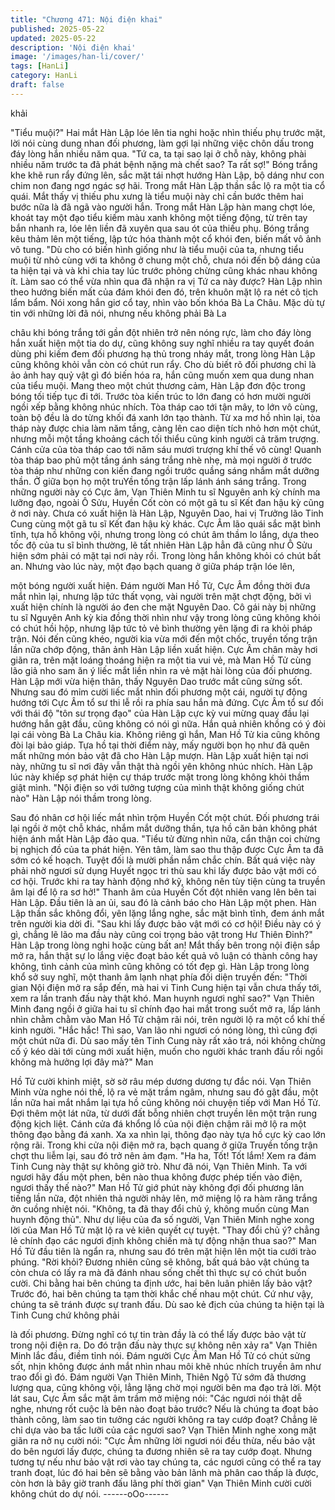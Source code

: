 ```yaml
---
title: "Chương 471: Nội điện khai"
published: 2025-05-22
updated: 2025-05-22
description: 'Nội điện khai'
image: '/images/han-li/cover/'
tags: [HanLi]
category: HanLi
draft: false
---
```


khải

"Tiểu muội?" Hai mắt Hàn Lập lóe lên tia nghi hoặc nhìn thiếu phụ
trước mặt, lời nói cùng dung nhan đối phương, làm gợi lại những
việc chôn dấu trong đáy lòng hắn nhiều năm qua.
"Tứ ca, ta tại sao lại ở chỗ này, không phài nhiều năm trước ta đã
phát bệnh nặng mà chết sao? Ta rất sợ!" Bóng trắng khe khẽ run
rẩy đứng lên, sắc mặt tái nhợt hướng Hàn Lập, bộ dáng như con
chim non đang ngơ ngác sợ hãi.
Trong mắt Hàn Lập thần sắc lộ ra một tia cổ quái.
Mắt thấy vị thiếu phu xưng là tiểu muội này chỉ cần bước thêm hai
bước nữa là đã ngã vào người hắn.
Trong mắt Hàn Lập hàn mang chợt lóe, khoát tay một đạo tiểu
kiếm màu xanh không một tiếng động, từ trên tay bắn nhanh ra,
lóe lên liền đã xuyên qua sau ót của thiếu phụ.
Bóng trắng kêu thảm lên một tiếng, lập tức hóa thành một cổ khói
đen, biến mất vô ảnh vô tung.
"Dù cho có biến hình giống như là tiểu muội của ta, nhưng tiểu
muội từ nhỏ cùng với ta không ở chung một chỗ, chưa nói đến bộ
dáng của ta hiện tại và và khi chia tay lúc trước phỏng chừng
cũng khác nhau không ít. Làm sao có thể vừa nhìn qua đã nhận
ra vị Tứ ca này được? Hàn Lập nhìn theo hướng biến mất của
đám khói đen đó, trên khuôn mặt lộ ra nét cô tịch lẩm bẩm.
Nói xong hắn giơ cổ tay, nhìn vào bốn khóa Bà La Châu.
Mặc dù tự tin với những lời đã nói, nhưng nếu không phải Bà La

châu khi bóng trắng tới gần đột nhiên trở nên nóng rực, làm cho
đáy lòng hắn xuất hiện một tia do dự, cũng không suy nghĩ nhiều
ra tay quyết đoán dùng phi kiếm đem đối phương hạ thủ trong
nháy mắt, trong lòng Hàn Lập cũng không khỏi vẫn còn có chút
run rẩy.
Cho dù biết rõ đối phương chỉ là ảo ảnh hay quỷ vật gì đó biến
hóa ra, hắn cũng muốn xem qua dung nhan của tiểu muội.
Mang theo một chút thương cảm, Hàn Lập đơn độc trong bóng tối
tiếp tục đi tới. Trước tòa kiến trúc to lớn đang có hơn mười người
ngồi xếp bằng không nhúc nhích.
Tòa tháp cao tới tận mây, to lớn vô cùng, toàn bộ đều là do từng
khối đá xanh lớn tạo thành.
Từ xa mơ hồ nhìn lại, tòa tháp này được chia làm năm tầng, càng
lên cao diện tích nhỏ hơn một chút, nhưng mỗi một tầng khoảng
cách tối thiểu cũng kinh người cả trăm trượng. Cánh cửa của tòa
tháp cao tới năm sáu mươi trượng khí thế vô cùng!
Quanh tòa tháp bao phủ một tầng ánh sáng trắng nhè nhẹ, mà
mọi người ở trước tòa tháp như những con kiến đang ngồi trước
quầng sáng nhắm mắt dưỡng thần. Ở giữa bọn họ một truYền
tống trận lấp lánh ánh sáng trắng.
Trong những người này có Cực âm, Vạn Thiên Minh tu sĩ Nguyên
anh kỳ chính ma lưỡng đạo, ngoài Ô Sửu, Huyền Cốt còn có một
gã tu sĩ Kết đan hậu kỳ cũng ở nơi này. Chưa có xuất hiện là Hàn
Lập, Nguyên Dao, hai vị Trưởng lão Tinh Cung cùng một gã tu sĩ
Kết đan hậu kỳ khác.
Cực Âm lão quái sắc mặt bình tĩnh, tựa hồ không vội, nhưng trong
lòng có chút âm thầm lo lắng, dựa theo tốc độ của tu sĩ bình
thường, lẽ tất nhiên Hàn Lập hẳn đã cũng như Ô Sửu hiện sớm
phải có mặt tại nơi này rồi.
Trong lòng hắn không khỏi có chút bất an.
Nhưng vào lúc này, một đạo bạch quang ở giữa pháp trận lóe lên,

một bóng người xuất hiện.
Đám người Man Hồ Tử, Cực Âm đồng thời đưa mắt nhìn lại,
nhưng lập tức thất vọng, vài người trên mặt chợt động, bởi vì xuất
hiện chính là người áo đen che mặt Nguyên Dao.
Cô gái này bị những tu sĩ Nguyên Anh kỳ kia đồng thời nhìn như
vậy trong lòng cũng không khỏi có chút hồi hộp, nhưng lập tức tỏ
vẻ bình thường yên lặng đi ra khỏi pháp trận.
Nói đến cũng khéo, người kia vừa mới đến một chốc, truyền tống
trận lần nữa chớp động, thân ảnh Hàn Lập liền xuất hiện.
Cực Âm chân mày hơi giãn ra, trên mặt loáng thoáng hiện ra một
tia vui vẻ, mà Man Hồ Tử cùng lão giả nho sam ăn ý liếc mắt liền
nhìn ra vẻ mặt hài lòng của đối phương.
Hàn Lập mới vừa hiện thân, thấy Nguyên Dao trước mắt cũng
sửng sốt.
Nhưng sau đó mỉm cười liếc mắt nhìn đối phương một cái, người
tự động hướng tới Cực Âm tổ sư thi lễ rồi ra phía sau hắn mà
đứng.
Cực Âm tổ sư đối với thái độ "tôn sư trọng đạo" của Hàn Lập cực
kỳ vui mừng quay đầu lại hướng hắn gật đầu, cũng không có nói
gì nữa.
Hắn quả nhiên khồng có ý đòi lại cái vòng Bà La Châu kia.
Không riêng gì hắn, Man Hồ Tử kia cũng không đòi lại bảo giáp.
Tựa hồ tại thời điểm này, mấy người bọn họ như đã quên mất
những món bảo vật đã cho Hàn Lập mượn.
Hàn Lập xuất hiện tại nơi này, những tu sĩ nơi đây vẫn thật thà
ngồi yên không nhúc nhích. Hàn Lập lúc này khiếp sợ phát hiện
cự tháp trước mặt trong lòng không khỏi thầm giật mình.
"Nội điện so với tưởng tượng của mình thật không giống chút
nào" Hàn Lập nói thầm trong lòng.

Sau đó nhân cơ hội liếc mắt nhìn trộm Huyền Cốt một chút.
Đối phương trái lại ngồi ở một chỗ khác, nhắm mắt dưỡng thần,
tựa hồ căn bản không phát hiện ánh mắt Hàn Lập đảo qua.
"Tiểu tử đừng nhìn nữa, cẩn thận coi chừng bị nghịch đồ của ta
phát hiện. Yên tâm, làm sao thu thập được Cực Âm ta đã sớm có
kế hoạch. Tuyệt đối là mười phần nắm chắc chín. Bất quá việc
này phải nhờ ngươi sử dụng Huyết ngọc tri thù sau khi lấy được
bảo vật mới có cơ hội. Trước khi ra tay hành động nhớ kỹ, không
nên tùy tiện cùng ta truyền âm lại để lộ ra sơ hở!" Thanh âm của
Huyền Cốt đột nhiên vang lên bên tai Hàn Lập.
Đầu tiên là an ủi, sau đó là cảnh báo cho Hàn Lập một phen.
Hàn Lập thần sắc không đổi, yên lặng lắng nghe, sắc mặt bình
tĩnh, đem ánh mắt trên người kia dời đi.
"Sau khi lấy được bảo vật mới có cơ hội! Điều này có ý gì, chẳng
lẽ lão ma đầu này cũng coi trọng bảo vật trong Hư Thiên Đỉnh?"
Hàn Lập trong lòng nghi hoặc cùng bất an!
Mắt thấy bên trong nội điện sắp mở ra, hắn thật sự lo lắng việc
đoạt bảo kết quả vô luận có thành công hay không, tình cảnh của
mình cũng không có tốt đẹp gì.
Hàn Lập trong lòng khổ sở suy nghĩ, một thanh âm lạnh nhạt phía
đối diện truyền đến: "Thời gian Nội điện mở ra sắp đến, mà hai vi
Tinh Cung hiện tại vẫn chưa thấy tới, xem ra lần tranh đấu này
thật khó. Man huynh ngươi nghĩ sao?" Vạn Thiên Minh đang ngồi
ở giữa hai tu sĩ chính đạo hai mắt trong suốt mở ra, lấp lánh nhìn
chằm chằm vào Man Hồ Tử chậm rãi nói, trên người lộ ra một cổ
khí thế kinh người.
"Hắc hắc! Thì sao, Van lão nhi ngươi có nóng lòng, thì cũng đợi
một chút nữa đi. Dù sao mấy tên Tinh Cung này rất xảo trá, nói
không chừng cố ý kéo dài tới cùng mới xuất hiện, muốn cho
người khác tranh đấu rồi ngồi không mà hưởng lợi đây mà?" Man

Hồ Tử cười khinh miệt, sờ sờ râu mép dương dương tự đắc nói.
Vạn Thiên Minh vừa nghe nói thế, lộ ra vẻ mặt trầm ngâm, nhưng
sau đó gật đầu, một lần nữa hai mắt nhắm lại tựa hồ cũng không
nói chuyện tiếp với Man Hồ Tử.
Đợi thêm một lát nữa, từ dưới đất bỗng nhiên chợt truyền lên một
trận rung động kịch liệt.
Cánh cửa đá khổng lồ của nội điện chậm rãi mở lộ ra một thông
đạo bằng đá xanh.
Xa xa nhìn lại, thông đạo này tựa hồ cực kỳ cao lớn rộng rãi.
Trong khi cửa nội điện mở ra, bạch quang ở giữa Truyền tống trận
chợt thu liễm lại, sau đó trở nên ảm đạm.
"Ha ha, Tốt! Tốt lắm! Xem ra đám Tinh Cung này thật sự không
giở trò. Như đã nói, Vạn Thiên Minh. Ta với ngươi hãy đấu một
phen, bên nào thua không được phép tiến vào điện, ngươi thấy
thế nào?" Man Hồ Tử giớ phút này không đợi đối phương lân
tiếng lần nữa, đột nhiên thả người nhảy lên, mở miệng lộ ra hàm
răng trắng ởn cuồng nhiệt nói.
"Không, ta đã thay đổi chủ ý, không muốn cùng Man huynh động
thủ".
Như dự liệu của đa số người, Vạn Thiên Minh nghe xong lời của
Man Hồ Tử mặt lộ ra vẻ kiên quyết cự tuyệt.
"Thay đổi chủ ý? chẳng lẻ chính đạo các ngươi định không chiến
mà tự động nhận thua sao?" Man Hồ Tử đầu tiên là ngẩn ra,
nhưng sau đó trên mặt hiện lên một tia cưới trào phúng.
"Rời khỏi? Đương nhiên cũng sẽ không, bất quá bảo vật chúng ta
còn chưa có lấy ra mà đã đánh nhau sống chết thì thực sự có
chút buồn cười. Chi bằng hai bên chúng ta định ước, hai bên luân
phiên lấy bảo vật? Trước đó, hai bên chúng ta tạm thời khắc chế
nhau một chút. Cứ như vậy, chúng ta sẽ tránh được sự tranh đấu.
Dù sao kẻ địch của chúng ta hiện tại là Tinh Cung chứ không phải

là đối phương. Đừng nghĩ có tự tin tràn đầy là có thể lấy được
bảo vật từ trong nội điện ra. Do đó trận đấu này thực sự không
nên xảy ra" Vạn Thiên Minh lắc đầu, điềm tỉnh nói.
Đám người Cực Âm Man Hồ Tử có chút sửng sốt, nhịn không
được ánh mắt nhìn nhau môi khẽ nhúc nhích truyền âm như trao
đổi gì đó.
Đám người Vạn Thiên Minh, Thiên Ngộ Tử sớm đã thương lượng
qua, cũng không vội, lẳng lặng chờ mọi người bên ma đạo trả lời.
Một lát sau, Cực Âm sắc mặt âm trầm mở miệng nói:
"Các ngươi nói thật dễ nghe, nhưng rốt cuộc là bên nào đoạt bảo
trước? Nếu là chúng ta đoạt bảo thành công, làm sao tin tưởng
các người không ra tay cướp đoạt? Chẳng lẽ chỉ dựa vào ba tấc
lưỡi của các ngươi sao?
Vạn Thiên Minh nghe xong mặt giãn ra nở nụ cười nói: "Cực Âm
những lời ngươi nói đều thừa, nếu bảo vật do bên ngươi lấy được,
chúng ta đương nhiên sẽ ra tay cướp đoạt. Nhưng tương tự nếu
như bảo vật rơi vào tay chúng ta, các ngươi cũng có thể ra tay
tranh đoạt, lúc đó hai bên sẽ bằng vào bản lãnh mà phân cao
thấp là được, còn hơn là bây giờ tranh đấu lãng phí thời gian" Vạn
Thiên Minh cười cười không chút do dự nói.
------oOo------
